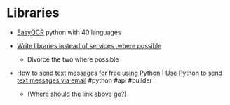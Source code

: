 Libraries
========


* [EasyOCR](https://github.com/JaidedAI/EasyOCR) python with 40 languages

* [Write libraries instead of services, where possible](http://catern.com/services.html)
    * Divorce the two where possible

* [How to send text messages for free using Python | Use Python to send text messages via email](https://www.alfredosequeida.com/blog/how-to-send-text-messages-for-free-using-python-use-python-to-send-text-messages-via-email/) #python #api #builder
    * (Where should the link above go?)
